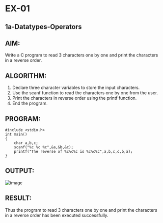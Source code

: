 # EX-01
## 1a-Datatypes-Operators
## AIM:
Write a C program to read 3 characters one by one and print the characters in a reverse order.
## ALGORITHM:
1. Declare three character variables to store the input characters.
2. Use the scanf function to read the characters one by one from the user.
3. Print the characters in reverse order using the printf function.
4. End the program.
## PROGRAM:
```
#include <stdio.h>
int main()
{
    char a,b,c;
    scanf("%c %c %c",&a,&b,&c);
    printf("The reverse of %c%c%c is %c%c%c",a,b,c,c,b,a);
}
```
## OUTPUT:
![image](https://github.com/Yogabharathi3/EX-01-1a-Datatypes-Operators/assets/118899387/5e004428-5faf-4c1f-9ca6-3f20b7686c2c)
## RESULT:
Thus the program  to read 3 characters one by one and print the characters in a reverse order has been executed successfully.
   
